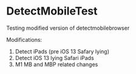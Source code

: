 # DetectMobileTest
Testing modified version of detectmobilebrowser

Modifications:
1. Detect iPads (pre iOS 13 Safary lying)
2. Detect iOS 13 lying Safari iPads
3. M1 MB and MBP related changes
